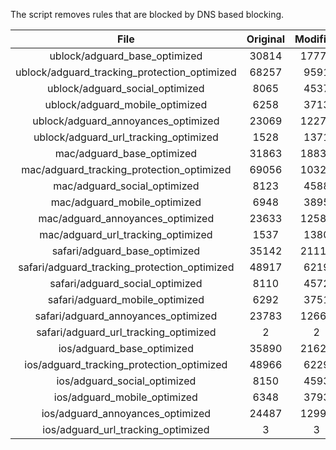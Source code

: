 The script removes rules that are blocked by DNS based blocking.


| File | Original | Modified |
|:----:|:-----:|:-----:|
| ublock/adguard_base_optimized | 30814 | 17770 |
| ublock/adguard_tracking_protection_optimized | 68257 | 9591 |
| ublock/adguard_social_optimized | 8065 | 4537 |
| ublock/adguard_mobile_optimized | 6258 | 3713 |
| ublock/adguard_annoyances_optimized | 23069 | 12277 |
| ublock/adguard_url_tracking_optimized | 1528 | 1371 |
| mac/adguard_base_optimized | 31863 | 18830 |
| mac/adguard_tracking_protection_optimized | 69056 | 10320 |
| mac/adguard_social_optimized | 8123 | 4588 |
| mac/adguard_mobile_optimized | 6948 | 3895 |
| mac/adguard_annoyances_optimized | 23633 | 12586 |
| mac/adguard_url_tracking_optimized | 1537 | 1380 |
| safari/adguard_base_optimized | 35142 | 21119 |
| safari/adguard_tracking_protection_optimized | 48917 | 6219 |
| safari/adguard_social_optimized | 8110 | 4572 |
| safari/adguard_mobile_optimized | 6292 | 3751 |
| safari/adguard_annoyances_optimized | 23783 | 12663 |
| safari/adguard_url_tracking_optimized | 2 | 2 |
| ios/adguard_base_optimized | 35890 | 21625 |
| ios/adguard_tracking_protection_optimized | 48966 | 6229 |
| ios/adguard_social_optimized | 8150 | 4593 |
| ios/adguard_mobile_optimized | 6348 | 3793 |
| ios/adguard_annoyances_optimized | 24487 | 12994 |
| ios/adguard_url_tracking_optimized | 3 | 3 |